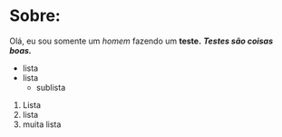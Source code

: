 <!-- Cabeçalhos -->

# Sobre:

Olá, eu sou somente um *homem*  fazendo um **teste.**
___Testes são coisas boas.___
- lista
- lista
    - sublista

1. Lista
2. lista
3. muita lista
